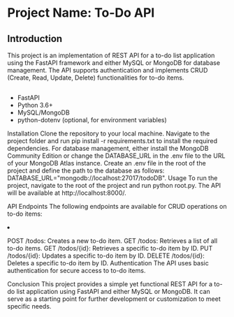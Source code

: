 <h1><b>Project Name: To-Do API</b></h1>

<h2><b>Introduction</b></h2>
This project is an implementation of REST API for a to-do list application using the FastAPI framework and either MySQL or MongoDB for database management. The API supports authentication and implements CRUD (Create, Read, Update, Delete) functionalities for to-do items.

<h2><bRequirements</b></h2>
<ul>
<li>FastAPI</li>
<li>Python 3.6+</li>
<li>MySQL/MongoDB</li>
<li>python-dotenv (optional, for environment variables)</li>
 </ul>
Installation
Clone the repository to your local machine.
Navigate to the project folder and run pip install -r requirements.txt to install the required dependencies.
For database management, either install the MongoDB Community Edition or change the DATABASE_URL in the .env file to the URL of your MongoDB Atlas instance.
Create an .env file in the root of the project and define the path to the database as follows: DATABASE_URL="mongodb://localhost:27017/todoDB".
Usage
To run the project, navigate to the root of the project and run python root.py. The API will be available at http://localhost:8000/.

API Endpoints
The following endpoints are available for CRUD operations on to-do items:<li>

POST /todos: Creates a new to-do item.
GET /todos: Retrieves a list of all to-do items.
GET /todos/{id}: Retrieves a specific to-do item by ID.
PUT /todos/{id}: Updates a specific to-do item by ID.
DELETE /todos/{id}: Deletes a specific to-do item by ID.
Authentication
The API uses basic authentication for secure access to to-do items.

Conclusion
This project provides a simple yet functional REST API for a to-do list application using FastAPI and either MySQL or MongoDB. It can serve as a starting point for further development or customization to meet specific needs.




